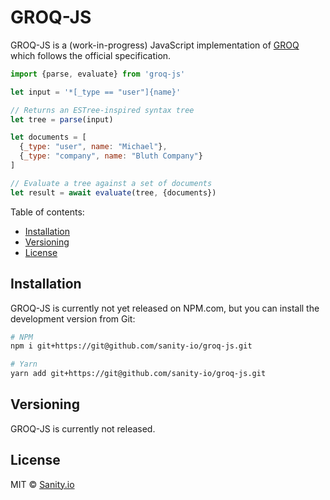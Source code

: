 # GROQ-JS

GROQ-JS is a (work-in-progress) JavaScript implementation of [GROQ](https://www.sanity.io/docs/data-store/how-queries-work) which follows the official specification.

```javascript
import {parse, evaluate} from 'groq-js'

let input = '*[_type == "user"]{name}'

// Returns an ESTree-inspired syntax tree
let tree = parse(input)

let documents = [
  {_type: "user", name: "Michael"},
  {_type: "company", name: "Bluth Company"}
]

// Evaluate a tree against a set of documents
let result = await evaluate(tree, {documents})
```

Table of contents:

- [Installation](#installation)
- [Versioning](#versioning)
- [License](#license)

## Installation

GROQ-JS is currently not yet released on NPM.com, but you can install the development version from Git:

```bash
# NPM
npm i git+https://git@github.com/sanity-io/groq-js.git

# Yarn
yarn add git+https://git@github.com/sanity-io/groq-js.git
```

## Versioning

GROQ-JS is currently not released.

## License

MIT © [Sanity.io](https://www.sanity.io/)